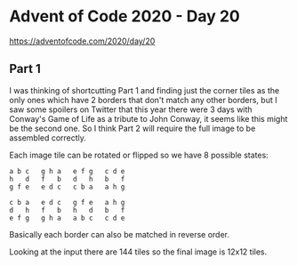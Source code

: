 # Advent of Code 2020 - Day 20

https://adventofcode.com/2020/day/20

## Part 1

I was thinking of shortcutting Part 1 and finding just the corner tiles as the only ones which have 2 borders that don't match any other borders, but I saw some spoilers on Twitter that this year there were 3 days with Conway's Game of Life as a tribute to John Conway, it seems like this might be the second one. So I think Part 2 will require the full image to be assembled correctly.

Each image tile can be rotated or flipped so we have 8 possible states:

```
a b c   g h a   e f g   c d e
h   d   f   b   d   h   b   f
g f e   e d c   c b a   a h g

c b a   e d c   g f e   a h g
d   h   f   b   h   d   b   f
e f g   g h a   a b c   c d e
```

Basically each border can also be matched in reverse order.

Looking at the input there are 144 tiles so the final image is 12x12 tiles.
